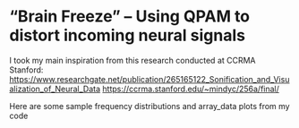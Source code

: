 # “Brain Freeze” – Using QPAM to distort incoming neural signals
 
I took my main inspiration from this research conducted at CCRMA Stanford: 
https://www.researchgate.net/publication/265165122_Sonification_and_Visualization_of_Neural_Data
https://ccrma.stanford.edu/~mindyc/256a/final/

Here are some sample frequency distributions and array_data plots from my code

